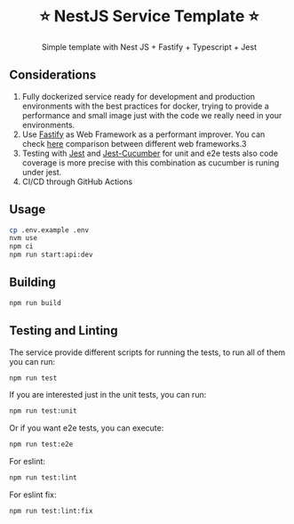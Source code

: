 <h1 align="center">⭐ NestJS Service Template ⭐</h1>

<p align="center">
  Simple template with Nest JS + Fastify + Typescript + Jest
</p>


## Considerations

1. Fully dockerized service ready for development and production environments with the best practices for docker, trying to provide a performance and small image just with the code we really need in your environments.
2. Use [Fastify](https://fastify.dev/) as Web Framework as a performant improver. You can check [here](https://github.com/fastify/benchmarks#benchmarks) comparison between different web frameworks.3 
3. Testing with [Jest](https://github.com/jestjs/jest) and [Jest-Cucumber](https://github.com/bencompton/jest-cucumber) for unit and e2e tests also code coverage is more precise with this combination as cucumber is runing under jest.
4. CI/CD through GitHub Actions

## Usage

```bash
cp .env.example .env
nvm use
npm ci
npm run start:api:dev
```

## Building

```bash
npm run build
```

## Testing and Linting

The service provide different scripts for running the tests, to run all of them you can run:

```bash
npm run test
```

If you are interested just in the unit tests, you can run:

```bash
npm run test:unit
```

Or if you want e2e tests, you can execute:

```bash
npm run test:e2e
```

For eslint:
```bash
npm run test:lint
```

For eslint fix:
```bash
npm run test:lint:fix
```